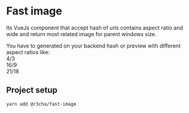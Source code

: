 # Fast image

Its VueJs component that accept hash of urls contains aspect ratio and wide and return most related image for parent windows size.

You have to generated on your backend hash or preview with different aspect ratios like:  
4/3  
16/9  
21/18  

## Project setup
```
yarn add @r3cha/fast-image
```

